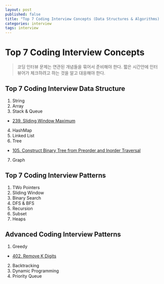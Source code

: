 ```yaml
---
layout: post
published: false
title: "Top 7 Coding Interview Concepts (Data Structures & Algorithms) - Intermedium"
categories: interview
tags: interview 
---
```


# Top 7 Coding Interview Concepts
> 코딩 인터뷰 문제는 연관된 개념들을 묶어서 준비해야 한다.
> 짧은 시간안에 인터뷰어가 체크하려고 하는 것을 알고 대응해야 한다.

## Top 7 Coding Interview Data Structure

1. String
2. Array
3. Stack & Queue
- [239. Sliding Window Maximum](https://leetcode.com/problems/sliding-window-maximum/)
4. HashMap
5. Linked List
6. Tree
- [105. Construct Binary Tree from Preorder and Inorder Traversal](https://leetcode.com/problems/construct-binary-tree-from-preorder-and-inorder-traversal/)
7. Graph

## Top 7 Coding Interview Patterns

1. TWo Pointers
2. Sliding Window
3. Binary Search
4. DFS & BFS
5. Recursion
6. Subset
7. Heaps

## Advanced Coding Interview Patterns
1. Greedy
- [402. Remove K Digits](https://leetcode.com/problems/remove-k-digits/)
2. Backtracking
3. Dynamic Programming
4. Priority Queue